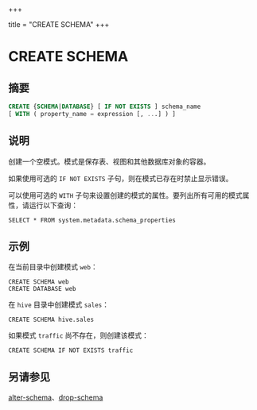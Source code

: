+++

title = "CREATE SCHEMA"
+++

# CREATE SCHEMA

## 摘要

``` sql
CREATE {SCHEMA|DATABASE} [ IF NOT EXISTS ] schema_name
[ WITH ( property_name = expression [, ...] ) ]
```

## 说明

创建一个空模式。模式是保存表、视图和其他数据库对象的容器。

如果使用可选的 `IF NOT EXISTS` 子句，则在模式已存在时禁止显示错误。

可以使用可选的 `WITH` 子句来设置创建的模式的属性。要列出所有可用的模式属性，请运行以下查询：

    SELECT * FROM system.metadata.schema_properties

## 示例

在当前目录中创建模式 `web`：

    CREATE SCHEMA web
    CREATE DATABASE web

在 `hive` 目录中创建模式 `sales`：

    CREATE SCHEMA hive.sales

如果模式 `traffic` 尚不存在，则创建该模式：

    CREATE SCHEMA IF NOT EXISTS traffic

## 另请参见

[alter-schema](./alter-schema.html)、[drop-schema](./drop-schema.html)
